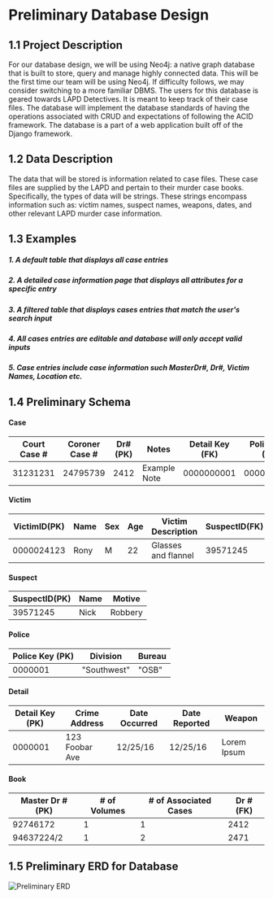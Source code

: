 # Preliminary Database Design
## 1.1 Project Description
For our database design, we will be using Neo4j: a native graph database that is built to store, query and manage highly connected data. This will be the first time our team will be using Neo4j. If difficulty follows, we may consider switching to a more familiar DBMS. The users for this database is geared towards LAPD Detectives. It is meant to keep track of their case files. The database will implement the database standards of having the operations associated with CRUD and expectations of following the ACID framework. The database is a part of a web application built off of the Django framework.

## 1.2 Data Description
The data that will be stored is information related to case files. These case files are supplied by the LAPD and pertain to their murder case books. Specifically, the types of data will be strings. These strings encompass information such as: victim names, suspect names, weapons, dates, and other relevant LAPD murder case information.

## 1.3 Examples
##### 1. A default table that displays all case entries

##### 2. A detailed case information page that displays all attributes for a specific entry

##### 3. A filtered table that displays cases entries that match the user's search input

##### 4. All cases entries are editable and database will only accept valid inputs

##### 5. Case entries include case information such MasterDr#, Dr#, Victim Names, Location etc.

## 1.4 Preliminary Schema
#### Case

|Court Case # | Coroner Case #| Dr# (PK)| Notes          | Detail Key (FK)| Police Key (FK)|VictimID
|-------------|---------------|---------|----------------|----------------|----------------|-------|
| 31231231    | 24795739      | 2412    |  Example Note  | 0000000001     | 0000000001     |0000024123

#### Victim

|VictimID(PK)|Name | Sex | Age | Victim Description | SuspectID(FK)|
|------------|-----|-----|-----|--------------------|--------------|
|0000024123  |Rony | M   | 22  | Glasses and flannel| 39571245     |

#### Suspect

|SuspectID(PK)|Name        |          Motive    |
|-------------|------------|------------------- |
|39571245     |Nick        | Robbery            |

#### Police

| Police Key (PK)| Division   | Bureau |
|----------------|------------|--------|
|0000001         | "Southwest" | "OSB" |

#### Detail

|Detail Key (PK)|Crime Address | Date Occurred| Date Reported | Weapon     |
|---------------|------------- |--------------|---------------|------------|
|0000001        |123 Foobar Ave|12/25/16      |12/25/16       | Lorem Ipsum|

#### Book

|Master Dr # (PK)| # of Volumes | # of Associated Cases | Dr # (FK)|
|----------------|--------------|-----------------------|----------|
|92746172        | 1            | 1                     | 2412     |
|94637224/2      | 1            | 2                     | 2471     |

## 1.5 Preliminary ERD for Database
![Preliminary ERD](CMSI_486/project_docs/Images/ERD.png)
